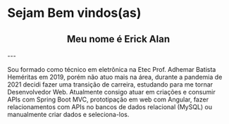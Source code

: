 # Sejam Bem vindos(as)

<h2 align="center"> Meu nome é Erick Alan </h2>
 ---
<p> Sou formado como técnico em eletrõnica na Etec Prof. Adhemar Batista Heméritas em 2019,
porém não atuo mais na área, durante a pandemia de 2021 decidi fazer uma transição de carreira, estudando
para me tornar Desenvolvedor Web. Atualmente consigo atuar em criações e consumir APIs com Spring Boot MVC, 
prototipação em web com Angular, fazer relacionamentos com APIs no bancos de dados relacional (MySQL) ou
manualmente criar dados e seleciona-los. </p>









